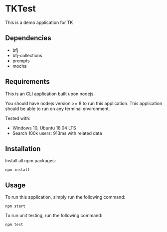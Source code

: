 # TKTest

This is a demo application for TK

## Dependencies

* bfj
* bfj-collections
* prompts
* mocha

## Requirements

This is an CLI application built upon nodejs.

You should have nodejs version >= 8 to run this application. This application should be able to run on any terminal environment.

Tested with:

* Windows 10, Ubuntu 18.04 LTS
* Search 100k users: 913ms with related data

## Installation

Install all npm packages:

`
npm install
`

## Usage

To run this application, simply run the following command:

`
npm start
`

To run unit testing, run the following command:

`
npm test
`